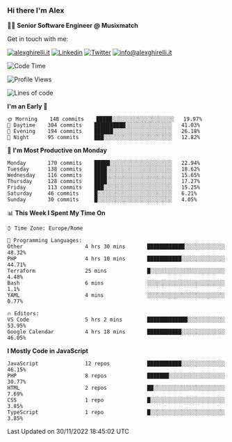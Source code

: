 ### Hi there I'm Alex

👨‍💻 __Senior Software Engineer @ Musixmatch__

Get in touch with me:

[![alexghirelli.it](https://img.shields.io/static/v1?label=alexghirelli.it&message=%20&color=red&logo=&style=flat-square&logoColor=white)](https://www.alexghirelli.it/)
[![Linkedin](https://img.shields.io/static/v1?label=Linkedin&message=%20&color=blue&logo=Linkedin&style=flat-square&logoColor=white)](https://linkedin.com/in/alexghirelli)
[![Twitter](https://img.shields.io/static/v1?label=Twitter&message=%20&color=blue&logo=Twitter&style=flat-square&logoColor=white)](https://twitter.com/alexGhirelli)
[![info@alexghirelli.it](https://img.shields.io/static/v1?label=info@alexghirelli.it&message=%20&color=red&logo=gmail&style=flat-square&logoColor=white)](mailto:info@alexghirelli.it)

<!--START_SECTION:waka-->
![Code Time](http://img.shields.io/badge/Code%20Time-7%2C134%20hrs%2045%20mins-blue)

![Profile Views](http://img.shields.io/badge/Profile%20Views-0-blue)

![Lines of code](https://img.shields.io/badge/From%20Hello%20World%20I%27ve%20Written-790%20Thousand%20lines%20of%20code-blue)

**I'm an Early 🐤** 

```text
🌞 Morning    148 commits    █████░░░░░░░░░░░░░░░░░░░░   19.97% 
🌆 Daytime    304 commits    ██████████░░░░░░░░░░░░░░░   41.03% 
🌃 Evening    194 commits    ██████░░░░░░░░░░░░░░░░░░░   26.18% 
🌙 Night      95 commits     ███░░░░░░░░░░░░░░░░░░░░░░   12.82%

```
📅 **I'm Most Productive on Monday** 

```text
Monday       170 commits    █████░░░░░░░░░░░░░░░░░░░░   22.94% 
Tuesday      138 commits    ████░░░░░░░░░░░░░░░░░░░░░   18.62% 
Wednesday    116 commits    ████░░░░░░░░░░░░░░░░░░░░░   15.65% 
Thursday     128 commits    ████░░░░░░░░░░░░░░░░░░░░░   17.27% 
Friday       113 commits    ███░░░░░░░░░░░░░░░░░░░░░░   15.25% 
Saturday     46 commits     █░░░░░░░░░░░░░░░░░░░░░░░░   6.21% 
Sunday       30 commits     █░░░░░░░░░░░░░░░░░░░░░░░░   4.05%

```


📊 **This Week I Spent My Time On** 

```text
⌚︎ Time Zone: Europe/Rome

💬 Programming Languages: 
Other                    4 hrs 30 mins       ████████████░░░░░░░░░░░░░   48.32% 
PHP                      4 hrs 10 mins       ███████████░░░░░░░░░░░░░░   44.71% 
Terraform                25 mins             █░░░░░░░░░░░░░░░░░░░░░░░░   4.48% 
Bash                     6 mins              ░░░░░░░░░░░░░░░░░░░░░░░░░   1.1% 
YAML                     4 mins              ░░░░░░░░░░░░░░░░░░░░░░░░░   0.77%

🔥 Editors: 
VS Code                  5 hrs 2 mins        █████████████░░░░░░░░░░░░   53.95% 
Google Calendar          4 hrs 18 mins       ███████████░░░░░░░░░░░░░░   46.05%

```

**I Mostly Code in JavaScript** 

```text
JavaScript               12 repos            ███████████░░░░░░░░░░░░░░   46.15% 
PHP                      8 repos             ███████░░░░░░░░░░░░░░░░░░   30.77% 
HTML                     2 repos             ██░░░░░░░░░░░░░░░░░░░░░░░   7.69% 
CSS                      1 repo              █░░░░░░░░░░░░░░░░░░░░░░░░   3.85% 
TypeScript               1 repo              █░░░░░░░░░░░░░░░░░░░░░░░░   3.85%

```



 Last Updated on 30/11/2022 18:45:02 UTC
<!--END_SECTION:waka-->
